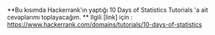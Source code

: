 **Bu kısımda Hackerrank'ın yaptığı 10 Days of Statistics Tutorials 'a ait cevaplarımı toplayacağım. **
Ilgili [link] için : <https://www.hackerrank.com/domains/tutorials/10-days-of-statistics>